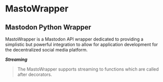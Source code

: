 # MastoWrapper
## Mastodon Python Wrapper
MastoWrapper is a Mastodon API wrapper dedicated to providing a simplistic but powerful integration to allow for application development for the decentralized social media platform.

_**Streaming**_
> The MastoWrapper supports streaming to functions which are called after decorators.